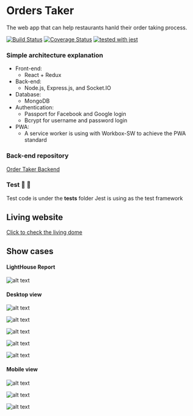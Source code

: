 # Orders Taker

The web app that can help restaurants hanld their order taking process.

[![Build Status](https://travis-ci.org/PengWang0316/OrdersTaker.svg?branch=master)](https://travis-ci.org/PengWang0316/OrdersTaker)  [![Coverage Status](https://coveralls.io/repos/github/PengWang0316/OrdersTaker/badge.svg?branch=master)](https://coveralls.io/github/PengWang0316/OrdersTaker?branch=master)  [![tested with jest](https://img.shields.io/badge/tested_with-jest-99424f.svg)](https://github.com/facebook/jest)

### Simple architecture explanation

- Front-end:
  - React + Redux
- Back-end:
  - Node.js, Express.js, and Socket.IO
- Database:
  - MongoDB
- Authentication:
  - Passport for Facebook and Google login
  - Bcrypt for username and password login
- PWA:
  - A service worker is using with Workbox-SW to achieve the PWA standard

### Back-end repository
[Order Taker Backend](https://github.com/PengWang0316/OrdersTaker-Backend)

### Test :tada: :tada:
Test code is under the __tests__ folder
Jest is using as the test framework

## Living website
[Click to check the living dome](https://orderstaker.kevin-project.com/)

## Show cases

#### LightHouse Report
![alt text](https://github.com/PengWang0316/OrdersTaker/blob/master/showcases/LightHouse%20Report.png?raw=true)


#### Desktop view
![alt text](https://github.com/PengWang0316/OrdersTaker/blob/master/showcases/1.png?raw=true)

![alt text](https://github.com/PengWang0316/OrdersTaker/blob/master/showcases/2.png?raw=true)

![alt text](https://github.com/PengWang0316/OrdersTaker/blob/master/showcases/3.png?raw=true)

![alt text](https://github.com/PengWang0316/OrdersTaker/blob/master/showcases/4.png?raw=true)

![alt text](https://github.com/PengWang0316/OrdersTaker/blob/master/showcases/5.png?raw=true)

#### Mobile view
![alt text](https://github.com/PengWang0316/OrdersTaker/blob/master/showcases/6.png?raw=true)

![alt text](https://github.com/PengWang0316/OrdersTaker/blob/master/showcases/7.png?raw=true)

![alt text](https://github.com/PengWang0316/OrdersTaker/blob/master/showcases/8.png?raw=true)